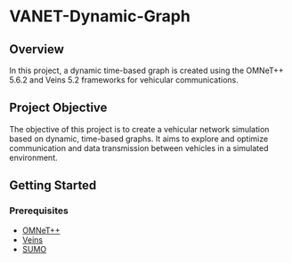 # VANET-Dynamic-Graph

## Overview
In this project, a dynamic time-based graph is created using the OMNeT++ 5.6.2 and Veins 5.2 frameworks for vehicular communications.

## Project Objective
The objective of this project is to create a vehicular network simulation based on dynamic, time-based graphs. It aims to explore and optimize communication and data transmission between vehicles in a simulated environment.

## Getting Started

### Prerequisites
- [OMNeT++](https://omnetpp.org/) 
- [Veins](https://veins.car2x.org/)
- [SUMO](https://eclipse.dev/sumo/) 
